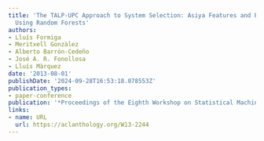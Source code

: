 ```yaml
---
title: 'The TALP-UPC Approach to System Selection: Asiya Features and Pairwise Classification
  Using Random Forests'
authors:
- Lluís Formiga
- Meritxell Gonzàlez
- Alberto Barrón-Cedeño
- José A. R. Fonollosa
- Lluís Màrquez
date: '2013-08-01'
publishDate: '2024-09-28T16:53:18.078553Z'
publication_types:
- paper-conference
publication: '*Proceedings of the Eighth Workshop on Statistical Machine Translation*'
links:
- name: URL
  url: https://aclanthology.org/W13-2244
---
```

